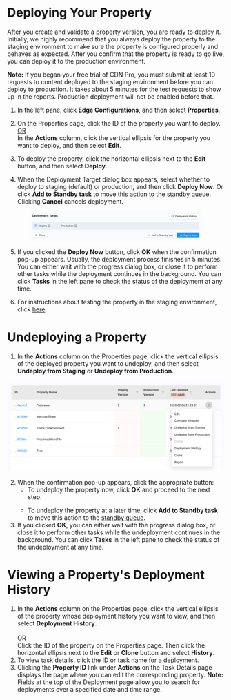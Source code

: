 # Deploying Your Property

After you create and validate a property version, you are ready to deploy it. Initially, we highly recommend that you always deploy the property to the staging environment to make sure the property is configured properly and behaves as expected. After you confirm that the property is ready to go live, you can deploy it to the production environment.

**Note:** If you began your free trial of CDN Pro, you must submit at least 10 requests to content deployed to the staging environment before you can deploy to production. It takes about 5 minutes for the test requests to show up in the reports. Production deployment will not be enabled before that.

1. In the left pane, click **Edge Configurations**, and then select **Properties**. 

2. On the Properties page, click the ID of the property you want to deploy.
    <br><u>OR </u></br>
  In the **Actions** column, click the vertical ellipsis for the property you want to deploy, and then select **Edit**.

3. To deploy the property, click the horizontal ellipsis next to the **Edit** button, and then select **Deploy**.
4. When the Deployment Target dialog box appears, select whether to deploy to staging (default) or production, and then click **Deploy Now**. Or click **Add to Standby task** to move this action to the [standby queue](</docs/portal/tasks/standby-tasks.md>). Clicking **Cancel** cancels deployment.</ul></li> 

<p align=center><img src="/docs/resources/images/edge-configurations/property-deployment.png" alt="deployment selections and button" width="400"></p>

5. If you clicked the **Deploy Now** button, click **OK** when the confirmation pop-up appears. Usually, the deployment process finishes in 5 minutes. You can either wait with the progress dialog box, or close it to perform other tasks while the deployment continues in the background. You can click **Tasks** in the left pane to check the status of the deployment at any time.

6. For instructions about testing the property in the staging environment, click [here](</docs/portal/edge-configurations/testing-property.md#testing-property-in-staging>).

# Undeploying a Property

1. In the **Actions** column on the Properties page, click the vertical ellipsis of the deployed property you want to undeploy, and then select **Undeploy from Staging** or **Undeploy from Production**.

<p align="center"><img src="/docs/resources/images/edge-configurations/property-actions-undeploy.png" alt="property undeployment" width="900"></p>

2. When the confirmation pop-up appears, click the appropriate button:<ul><li>To undeploy the property now, click **OK** and proceed to the next step.</ul></li><ul><li>To undeploy the property at a later time, click <strong>Add to Standby task</strong> to move this action to the [standby queue](</docs/portal/tasks/standby-tasks.md>).</ul></li>   
3. If you clicked **OK**, you can either wait with the progress dialog box, or close it to perform other tasks while the undeployment continues in the background. You can click **Tasks** in the left pane to check the status of the undeployment at any time.

# Viewing a Property's Deployment History

1. In the **Actions** column on the Properties page, click the vertical ellipsis of the property whose deployment history you want to view, and then select **Deployment History**.  
   <br><u>OR </u></br>
 Click the ID of the property on the Properties page. Then click the horizontal ellipsis next to the **Edit** or **Clone** button and select **History**.
2. To view task details, click the ID or task name for a deployment.
3. Clicking the **Property ID** link under **Actions** on the Task Details page displays the page where you can edit the corresponding property.
**Note:** Fields at the top of the Deployment page allow you to search for deployments over a specified date and time range.